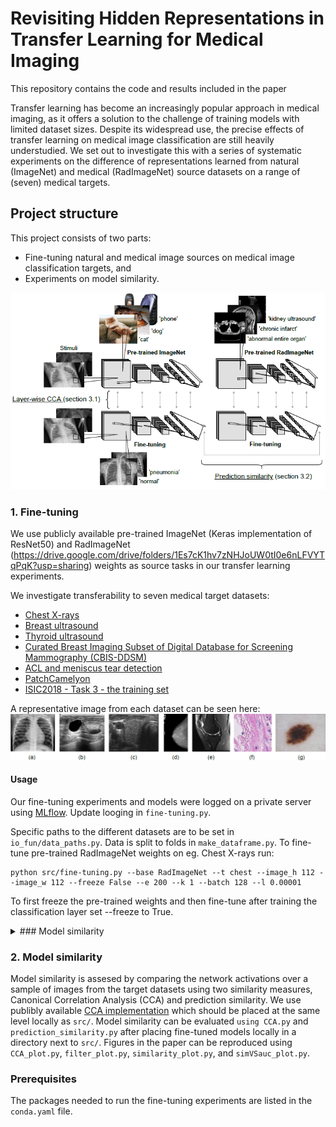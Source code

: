 # Revisiting Hidden Representations in Transfer Learning for Medical Imaging

This repository contains the code and results included in the paper

Transfer learning has become an increasingly popular approach in medical imaging, as it offers a solution to the challenge of training models with limited dataset sizes. Despite its widespread use, the precise effects of transfer learning on medical image classification are still heavily understudied. We set out to investigate this with a series of systematic experiments on the difference of representations learned from natural (ImageNet) and medical (RadImageNet) source datasets on a range of (seven) medical targets.

## Project structure

This project consists of two parts: 

* Fine-tuning natural and medical image sources on medical image classification targets, and
* Experiments on model similarity.

<img src="method.PNG" alt="method overview">

### 1. Fine-tuning

We use publicly available pre-trained ImageNet (Keras implementation of ResNet50) and RadImageNet (https://drive.google.com/drive/folders/1Es7cK1hv7zNHJoUW0tI0e6nLFVYTqPqK?usp=sharing) weights as source tasks in our transfer learning experiments.

We investigate transferability to seven medical target datasets:
* [Chest X-rays](https://www.kaggle.com/paultimothymooney/chest-xray-pneumonia)
* [Breast ultrasound](https://www.kaggle.com/datasets/aryashah2k/breast-ultrasound-images-dataset)
* [Thyroid ultrasound](https://www.kaggle.com/datasets/dasmehdixtr/ddti-thyroid-ultrasound-images)
* [Curated Breast Imaging Subset of Digital Database for Screening Mammography (CBIS-DDSM)](https://wiki.cancerimagingarchive.net/pages/viewpage.action?pageId=22516629)
* [ACL and meniscus tear detection](https://stanfordmlgroup.github.io/competitions/mrnet/)
* [PatchCamelyon](http://basveeling.nl/posts/pcam/)
* [ISIC2018 - Task 3 - the training set](https://challenge2018.isic-archive.com/task3/training/)


A representative image from each dataset can be seen here:
<img src="data/datasets.png" alt="data">

#### Usage

Our fine-tuning experiments and models were logged on a private server using [MLflow](https://www.mlflow.org/). Update looging in `fine-tuning.py`.

Specific paths to the different datasets are to be set in `io_fun/data_paths.py`. Data is split to folds in `make_dataframe.py`. To fine-tune pre-trained RadImageNet weights on eg. Chest X-rays run:

```shell script
python src/fine-tuning.py --base RadImageNet --t chest --image_h 112 --image_w 112 --freeze False --e 200 --k 1 --batch 128 --l 0.00001
```
To first freeze the pre-trained weights and then fine-tune after training the classification layer set --freeze to True. 

<details>
           <summary>### Model similarity</summary>
           <p>Model similarity is assesed by comparing the network activations over a sample of images from the target datasets using two similarity measures, Canonical Correlation Analysis (CCA) and prediction similarity. We use publibly available [CCA implementation](https://github.com/google/svcca) which should be placed at the same level locally as `src/`. Model similarity can be evaluated `using CCA.py` and `prediction_similarity.py` after placing fine-tuned models locally in a directory next to `src/`. Figures in the paper can be reproduced using `CCA_plot.py`, `filter_plot.py`, `similarity_plot.py`, and `simVSauc_plot.py`.</p>
</details>

### 2. Model similarity

Model similarity is assesed by comparing the network activations over a sample of images from the target datasets using two similarity measures, Canonical Correlation Analysis (CCA) and prediction similarity. We use publibly available [CCA implementation](https://github.com/google/svcca) which should be placed at the same level locally as `src/`. Model similarity can be evaluated `using CCA.py` and `prediction_similarity.py` after placing fine-tuned models locally in a directory next to `src/`. Figures in the paper can be reproduced using `CCA_plot.py`, `filter_plot.py`, `similarity_plot.py`, and `simVSauc_plot.py`.

### Prerequisites

The packages needed to run the fine-tuning experiments are listed in the `conda.yaml` file.
